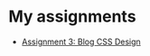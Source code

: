 <html>
<head>
	<meta charset="utf-8">
</head>

<body>
	<h1>My assignments</h1>
	<ul>
   		<li><a href="A3/home.html">Assignment 3: Blog CSS Design</a></li>
   	</ul>
</body>
</html>

